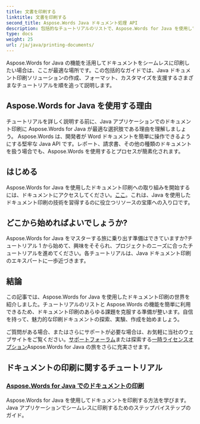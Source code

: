 ```yaml
---
title: 文書を印刷する
linktitle: 文書を印刷する
second_title: Aspose.Words Java ドキュメント処理 API
description: 包括的なチュートリアルのリストで、Aspose.Words for Java を使用してドキュメントを印刷する方法を確認してください。 Java ドキュメント印刷ソリューションの作成、フォーマット、カスタマイズ方法を学びます。
type: docs
weight: 25
url: /ja/java/printing-documents/
---
```


Aspose.Words for Java の機能を活用してドキュメントをシームレスに印刷したい場合は、ここが最適な場所です。この包括的なガイドでは、Java ドキュメント印刷ソリューションの作成、フォーマット、カスタマイズを支援するさまざまなチュートリアルを順を追って説明します。 

## Aspose.Words for Java を使用する理由

チュートリアルを詳しく説明する前に、Java アプリケーションでのドキュメント印刷に Aspose.Words for Java が最適な選択肢である理由を理解しましょう。 Aspose.Words は、開発者が Word ドキュメントを簡単に操作できるようにする堅牢な Java API です。レポート、請求書、その他の種類のドキュメントを扱う場合でも、Aspose.Words を使用するとプロセスが簡素化されます。

## はじめる

 Aspose.Words for Java を使用したドキュメント印刷への取り組みを開始するには、ドキュメントにアクセスしてください。[ここ](https://reference.aspose.com/words/java/)。これは、Java を使用したドキュメント印刷の技術を習得するのに役立つリソースの宝庫への入り口です。

## どこから始めればよいでしょうか?

Aspose.Words for Java をマスターする旅に乗り出す準備はできていますか?チュートリアル 1 から始めて、興味をそそられ、プロジェクトのニーズに合ったチュートリアルを進めてください。各チュートリアルは、Java ドキュメント印刷のエキスパートに一歩近づきます。

## 結論

この記事では、Aspose.Words for Java を使用したドキュメント印刷の世界を紹介しました。チュートリアルのリストと Aspose.Words の機能を簡単に利用できるため、ドキュメント印刷のあらゆる課題を克服する準備が整います。自信を持って、魅力的な印刷ドキュメントの探索、実験、作成を始めましょう。

ご質問がある場合、またはさらにサポートが必要な場合は、お気軽に当社のウェブサイトをご覧ください。[サポートフォーラム](https://forum.aspose.com/)または探索する[一時ライセンスオプション](https://purchase.aspose.com/temporary-license/)Aspose.Words for Java の旅をさらに充実させます。

## ドキュメントの印刷に関するチュートリアル
### [Aspose.Words for Java でのドキュメントの印刷](./printing-documents/)
Aspose.Words for Java を使用してドキュメントを印刷する方法を学びます。 Java アプリケーションでシームレスに印刷するためのステップバイステップのガイド。